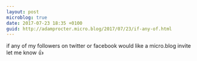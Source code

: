 ```yaml
---
layout: post
microblog: true
date: 2017-07-23 18:35 +0100
guid: http://adamprocter.micro.blog/2017/07/23/if-any-of.html
---
```

if any of my followers on twitter or facebook would like a micro.blog invite let me know 👍
